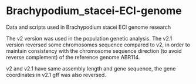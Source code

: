 # Brachypodium_stacei-ECI-genome
Data and scripts used in Brachypodium stacei ECI genome research

The v2 version was used in the population genetic analysis.
The v2.1 version reversed some chromosomes sequence compared to v2, in order to maintain consistency with the chromosome sequence direction (to avoid reverse complement) of the reference genome ABR114. 

v2 and v2.1 have same assembly length and gene sequence, the gene coordinates in v2.1 gff was also reversed.
